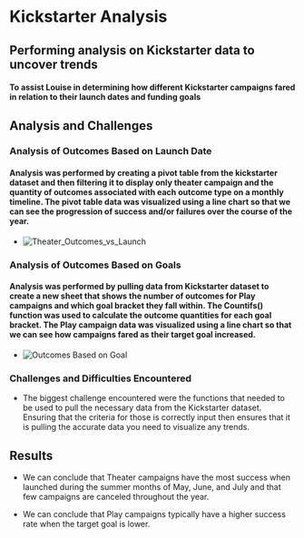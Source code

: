 # Kickstarter Analysis

## Performing analysis on Kickstarter data to uncover trends 

#### To assist Louise in determining how different Kickstarter campaigns fared in relation to their launch dates and funding goals

## Analysis and Challenges

### Analysis of Outcomes Based on Launch Date
#### Analysis was performed by creating a pivot table from the kickstarter dataset and then filtering it to display only theater campaign and the quantity of outcomes associated with each outcome type on a monthly timeline. The pivot table data was visualized using a line chart so that we can see the progression of success and/or failures over the course of the year.
- ![Theater_Outcomes_vs_Launch](https://user-images.githubusercontent.com/93271297/139292126-699d15dd-7e61-4bca-b7d8-cc0ff6226849.png)

### Analysis of Outcomes Based on Goals
#### Analysis was performed by pulling data from Kickstarter dataset to create a new sheet that shows the number of outcomes for Play campaigns and which goal bracket they fall within. The Countifs() function was used to calculate the outcome quantities for each goal bracket. The Play campaign data was visualized using a line chart so that we can see how campaigns fared as their target goal increased.
- ![Outcomes Based on Goal](https://user-images.githubusercontent.com/93271297/139292162-a487961b-3f37-4ae1-b25f-9d3dcefb0b05.png)

### Challenges and Difficulties Encountered
- The biggest challenge encountered were the functions that needed to be used to pull the necessary data from the Kickstarter dataset. Ensuring that the criteria for those is correctly input then ensures that it is pulling the accurate data you need to visualize any trends.

## Results

- We can conclude that Theater campaigns have the most success when launched during the summer months of May, June, and July and that few campaigns are canceled throughout the year.

- We can conclude that Play campaigns typically have a higher success rate when the target goal is lower.
